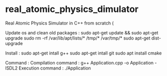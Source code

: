 # real_atomic_physics_dimulator
Real Atomic Physics Simulator in C++ from scratch (

Update os and clean old packages : 
    sudo apt-get update && sudo apt-get upgrade
    sudo rm -rf /var/lib/apt/lists/* /tmp/* /var/tmp/*
    sudo apt-get dist-upgrade

Install : 
    sudo apt-get intall g++
    sudo apt-get intall git
    sudo apt install cmake

Command : 
    Compilation command : g++ Application.cpp -o Application -lSDL2
    Execution command : ./Application